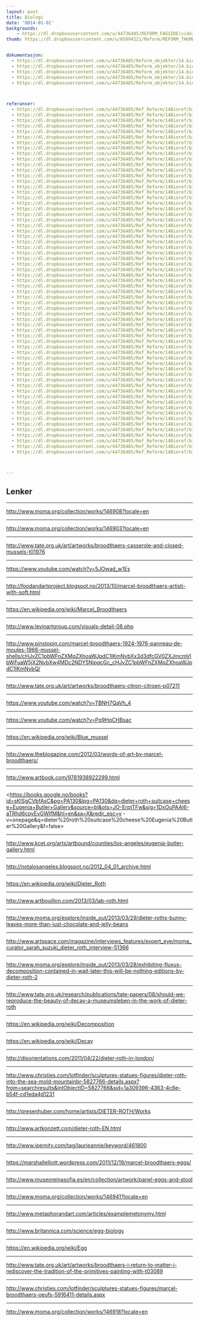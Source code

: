 ```yaml
---
layout: post
title: Biologi
date: '0014-01-01'
backgrounds:
    - https://dl.dropboxusercontent.com/u/44736485/REFORM_FAGSIDE(side2)/14.Biologi2m.jpg
thumb: https://dl.dropboxusercontent.com/u/65894221/Reform/REFORM_THUMBNAILS/14.Biologi.jpg


dokumentasjon:
  - https://dl.dropboxusercontent.com/u/44736485/Reform_objekter/14.bio1.jpg
  - https://dl.dropboxusercontent.com/u/44736485/Reform_objekter/14.bio2.jpg
  - https://dl.dropboxusercontent.com/u/44736485/Reform_objekter/14.bio3.jpg
  - https://dl.dropboxusercontent.com/u/44736485/Reform_objekter/14.bio4.jpg
  - https://dl.dropboxusercontent.com/u/44736485/Reform_objekter/14.bio5.jpg



referanser:
  - https://dl.dropboxusercontent.com/u/44736485/Ref_Reform/14Bioref/bioref01.jpg
  - https://dl.dropboxusercontent.com/u/44736485/Ref_Reform/14Bioref/bioref02.jpg
  - https://dl.dropboxusercontent.com/u/44736485/Ref_Reform/14Bioref/bioref03.jpg
  - https://dl.dropboxusercontent.com/u/44736485/Ref_Reform/14Bioref/bioref04.jpg
  - https://dl.dropboxusercontent.com/u/44736485/Ref_Reform/14Bioref/bioref04b.jpg
  - https://dl.dropboxusercontent.com/u/44736485/Ref_Reform/14Bioref/bioref05.jpg
  - https://dl.dropboxusercontent.com/u/44736485/Ref_Reform/14Bioref/bioref05b.jpg
  - https://dl.dropboxusercontent.com/u/44736485/Ref_Reform/14Bioref/bioref05c.jpg
  - https://dl.dropboxusercontent.com/u/44736485/Ref_Reform/14Bioref/bioref06.jpg
  - https://dl.dropboxusercontent.com/u/44736485/Ref_Reform/14Bioref/bioref07.jpg
  - https://dl.dropboxusercontent.com/u/44736485/Ref_Reform/14Bioref/bioref08.jpg
  - https://dl.dropboxusercontent.com/u/44736485/Ref_Reform/14Bioref/bioref08b.jpg
  - https://dl.dropboxusercontent.com/u/44736485/Ref_Reform/14Bioref/bioref09.jpg
  - https://dl.dropboxusercontent.com/u/44736485/Ref_Reform/14Bioref/bioref09c.jpg
  - https://dl.dropboxusercontent.com/u/44736485/Ref_Reform/14Bioref/bioref09d.jpg
  - https://dl.dropboxusercontent.com/u/44736485/Ref_Reform/14Bioref/bioref09e.jpg
  - https://dl.dropboxusercontent.com/u/44736485/Ref_Reform/14Bioref/bioref09f.jpg
  - https://dl.dropboxusercontent.com/u/44736485/Ref_Reform/14Bioref/bioref09fg.jpg
  - https://dl.dropboxusercontent.com/u/44736485/Ref_Reform/14Bioref/bioref09g.jpg
  - https://dl.dropboxusercontent.com/u/44736485/Ref_Reform/14Bioref/bioref09h.jpg
  - https://dl.dropboxusercontent.com/u/44736485/Ref_Reform/14Bioref/bioref10.jpg
  - https://dl.dropboxusercontent.com/u/44736485/Ref_Reform/14Bioref/bioref11.jpg
  - https://dl.dropboxusercontent.com/u/44736485/Ref_Reform/14Bioref/bioref12.jpg
  - https://dl.dropboxusercontent.com/u/44736485/Ref_Reform/14Bioref/bioref13.jpg
  - https://dl.dropboxusercontent.com/u/44736485/Ref_Reform/14Bioref/bioref13b.jpg
  - https://dl.dropboxusercontent.com/u/44736485/Ref_Reform/14Bioref/bioref14.jpg
  - https://dl.dropboxusercontent.com/u/44736485/Ref_Reform/14Bioref/bioref15.jpg
  - https://dl.dropboxusercontent.com/u/44736485/Ref_Reform/14Bioref/bioref16.jpg
  - https://dl.dropboxusercontent.com/u/44736485/Ref_Reform/14Bioref/bioref17.jpg
  - https://dl.dropboxusercontent.com/u/44736485/Ref_Reform/14Bioref/bioref17b.jpg
  - https://dl.dropboxusercontent.com/u/44736485/Ref_Reform/14Bioref/bioref18.jpg
  - https://dl.dropboxusercontent.com/u/44736485/Ref_Reform/14Bioref/bioref19.jpg
  - https://dl.dropboxusercontent.com/u/44736485/Ref_Reform/14Bioref/bioref20.jpg
  - https://dl.dropboxusercontent.com/u/44736485/Ref_Reform/14Bioref/bioref21.jpg
  - https://dl.dropboxusercontent.com/u/44736485/Ref_Reform/14Bioref/bioref22.jpg
  - https://dl.dropboxusercontent.com/u/44736485/Ref_Reform/14Bioref/bioref23.jpg
  - https://dl.dropboxusercontent.com/u/44736485/Ref_Reform/14Bioref/bioref24.jpg
  - https://dl.dropboxusercontent.com/u/44736485/Ref_Reform/14Bioref/bioref25.jpg
  - https://dl.dropboxusercontent.com/u/44736485/Ref_Reform/14Bioref/bioref26.jpg
  - https://dl.dropboxusercontent.com/u/44736485/Ref_Reform/14Bioref/bioref27.jpg
  - https://dl.dropboxusercontent.com/u/44736485/Ref_Reform/14Bioref/bioref28.jpg
  - https://dl.dropboxusercontent.com/u/44736485/Ref_Reform/14Bioref/bioref29.jpg
  - https://dl.dropboxusercontent.com/u/44736485/Ref_Reform/14Bioref/bioref30.jpg
  - https://dl.dropboxusercontent.com/u/44736485/Ref_Reform/14Bioref/bioref31.jpg
  - https://dl.dropboxusercontent.com/u/44736485/Ref_Reform/14Bioref/bioref32.jpg
  - https://dl.dropboxusercontent.com/u/44736485/Ref_Reform/14Bioref/bioref33.jpg
  - https://dl.dropboxusercontent.com/u/44736485/Ref_Reform/14Bioref/bioref34.jpg
  - https://dl.dropboxusercontent.com/u/44736485/Ref_Reform/14Bioref/bioref35.jpg
  - https://dl.dropboxusercontent.com/u/44736485/Ref_Reform/14Bioref/bioref35b.jpg
  - https://dl.dropboxusercontent.com/u/44736485/Ref_Reform/14Bioref/bioref35c.jpg
  - https://dl.dropboxusercontent.com/u/44736485/Ref_Reform/14Bioref/bioref35d.jpg
  - https://dl.dropboxusercontent.com/u/44736485/Ref_Reform/14Bioref/bioref35e.jpg
  - https://dl.dropboxusercontent.com/u/44736485/Ref_Reform/14Bioref/bioref36.jpg
  - https://dl.dropboxusercontent.com/u/44736485/Ref_Reform/14Bioref/bioref36b.jpg
  - https://dl.dropboxusercontent.com/u/44736485/Ref_Reform/14Bioref/bioref36c.jpg
  - https://dl.dropboxusercontent.com/u/44736485/Ref_Reform/14Bioref/bioref36d.jpg
  - https://dl.dropboxusercontent.com/u/44736485/Ref_Reform/14Bioref/bioref36e.jpg
  - https://dl.dropboxusercontent.com/u/44736485/Ref_Reform/14Bioref/bioref36f.jpg
  - https://dl.dropboxusercontent.com/u/44736485/Ref_Reform/14Bioref/bioref37.jpg
  - https://dl.dropboxusercontent.com/u/44736485/Ref_Reform/14Bioref/bioref38.jpg
  - https://dl.dropboxusercontent.com/u/44736485/Ref_Reform/14Bioref/bioref39.jpg
  - https://dl.dropboxusercontent.com/u/44736485/Ref_Reform/14Bioref/bioref40.jpg
  - https://dl.dropboxusercontent.com/u/44736485/Ref_Reform/14Bioref/bioref41.jpg



---
```



## Lenker

* * *
<http://www.moma.org/collection/works/146908?locale=en>

* * *
<http://www.moma.org/collection/works/146903?locale=en>

* * *
<http://www.tate.org.uk/art/artworks/broodthaers-casserole-and-closed-mussels-t01976>

* * *
<https://www.youtube.com/watch?v=5JOwad_w1Es>

* * *
<http://foodandartproject.blogspot.no/2013/10/marcel-broodthaers-artisti-with-soft.html>

* * *
<https://en.wikipedia.org/wiki/Marcel_Broodthaers>

* * *
<http://www.levinartgroup.com/visuals-detail-08.php>

* * *
<http://www.pinstopin.com/marcel-broodthaers-1924-1976-panneau-de-moules-1966-mussel-shells/cHJvZC1pbWFnZXMqZXhoaWJpdC1lKmNvbXx3d3dfcGV0ZXJmcmVlbWFuaW5jX2NvbXw4MDc2NDY5NipqcGc_cHJvZC1pbWFnZXMqZXhoaWJpdC1lKmNvbQ/>

* * *
<http://www.tate.org.uk/art/artworks/broodthaers-citron-citroen-p07211>

* * *
<https://www.youtube.com/watch?v=TBNH7QaVh_4>

* * *
<https://www.youtube.com/watch?v=Pq9HqCHBsac>

* * *
<https://en.wikipedia.org/wiki/Blue_mussel>

* * *
<http://www.theblogazine.com/2012/03/words-of-art-by-marcel-broodthaers/>

* * *
<http://www.artbook.com/9781938922299.html>

* * *
<https://books.google.no/books?id=sKlSgCVbfAsC&pg=PA130&lpg=PA130&dq=dieter+roth+suitcase+cheese+Eugenia+Butler+Gallery&source=bl&ots=JO-ErptTFw&sig=1DxOuPAAl6-aTRhd6cpvEvGWIfM&hl=en&sa=X&redir_esc=y - v=onepage&q=dieter%20roth%20suitcase%20cheese%20Eugenia%20Butler%20Gallery&f=false>

* * *
<http://www.kcet.org/arts/artbound/counties/los-angeles/eugenia-butler-gallery.html>

* * *
<http://notalosangeles.blogspot.no/2012_04_01_archive.html>

* * *
<https://en.wikipedia.org/wiki/Dieter_Roth>

* * *
<http://www.artbouillon.com/2013/03/lab-roth.html>

* * *
<http://www.moma.org/explore/inside_out/2013/03/29/dieter-roths-bunny-leaves-more-than-just-chocolate-and-jelly-beans>

* * *
<http://www.artspace.com/magazine/interviews_features/expert_eye/moma_curator_sarah_suzuki_dieter_roth_interview-51366>

* * *
<http://www.moma.org/explore/inside_out/2013/03/28/exhibiting-fluxus-decomposition-contained-in-wait-later-this-will-be-nothing-editions-by-dieter-roth-2>

* * *
<http://www.tate.org.uk/research/publications/tate-papers/08/should-we-reproduce-the-beauty-of-decay-a-museumsleben-in-the-work-of-dieter-roth>

* * *
<https://en.wikipedia.org/wiki/Decomposition>

* * *
<https://en.wikipedia.org/wiki/Decay>

* * *
<http://disorientations.com/2011/04/22/dieter-roth-in-london/>

* * *
<http://www.christies.com/lotfinder/sculptures-statues-figures/dieter-roth-into-the-sea-mold-mountainbr-5827766-details.aspx?from=searchresults&intObjectID=5827766&sid=1a309396-4363-4c6e-b54f-cd1eda4d1231>

* * *
<http://presenhuber.com/home/artists/DIETER-ROTH/Works>

* * *
<http://www.artkonzett.com/dieter-roth-EN.html>

* * *
<http://www.ipernity.com/tag/laurieannie/keyword/461800>

* * *
<https://marshallelliott.wordpress.com/2011/12/19/marcel-broodthaers-eggs/>

* * *
<http://www.museoreinasofia.es/en/collection/artwork/panel-eggs-and-stool>

* * *
<http://www.moma.org/collection/works/146941?locale=en>

* * *
<http://www.metaphorandart.com/articles/examplemetonymy.html>

* * *
<http://www.britannica.com/science/egg-biology>

* * *
<https://en.wikipedia.org/wiki/Egg>

* * *
<http://www.tate.org.uk/art/artworks/broodthaers-i-return-to-matter-i-rediscover-the-tradition-of-the-primitives-painting-with-t03089>

* * *
<http://www.christies.com/lotfinder/sculptures-statues-figures/marcel-broodthaers-oeufs-5916411-details.aspx>

* * *
<http://www.moma.org/collection/works/146918?locale=en>

